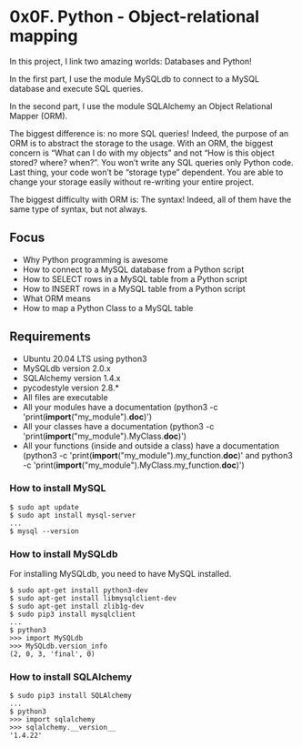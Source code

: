# 0x0F. Python - Object-relational mapping

In this project, I link two amazing worlds: Databases and Python!

In the first part, I use the module MySQLdb to connect to a MySQL database and execute SQL queries.

In the second part, I use the module SQLAlchemy an Object Relational Mapper (ORM).

The biggest difference is: no more SQL queries! Indeed, the purpose of an ORM is to abstract the storage to the usage. With an ORM, the biggest concern is “What can I do with my objects” and not “How is this object stored? where? when?”. You won’t write any SQL queries only Python code. Last thing, your code won’t be “storage type” dependent. You are able to change your storage easily without re-writing your entire project.

The biggest difficulty with ORM is: The syntax! Indeed, all of them have the same type of syntax, but not always.

## Focus

* Why Python programming is awesome
* How to connect to a MySQL database from a Python script
* How to SELECT rows in a MySQL table from a Python script
* How to INSERT rows in a MySQL table from a Python script
* What ORM means
* How to map a Python Class to a MySQL table

## Requirements

* Ubuntu 20.04 LTS using python3
* MySQLdb version 2.0.x
* SQLAlchemy version 1.4.x
* pycodestyle version 2.8.*
* All files are executable
* All your modules have a documentation (python3 -c 'print(__import__("my_module").__doc__)')
* All your classes have a documentation (python3 -c 'print(__import__("my_module").MyClass.__doc__)')
* All your functions (inside and outside a class) have a documentation (python3 -c 'print(__import__("my_module").my_function.__doc__)' and python3 -c 'print(__import__("my_module").MyClass.my_function.__doc__)')

### How to install MySQL

```
$ sudo apt update
$ sudo apt install mysql-server
...
$ mysql --version
```

### How to install MySQLdb

For installing MySQLdb, you need to have MySQL installed.
```
$ sudo apt-get install python3-dev
$ sudo apt-get install libmysqlclient-dev
$ sudo apt-get install zlib1g-dev
$ sudo pip3 install mysqlclient
...
$ python3
>>> import MySQLdb
>>> MySQLdb.version_info
(2, 0, 3, 'final', 0)
```

### How to install SQLAlchemy

```
$ sudo pip3 install SQLAlchemy
...
$ python3
>>> import sqlalchemy
>>> sqlalchemy.__version__
'1.4.22'
```



